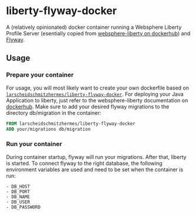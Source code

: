 # liberty-flyway-docker

A (relatively opinionated) docker container running a Websphere Liberty Profile Server (esentially copied from [websphere-liberty on dockerhub](https://hub.docker.com/_/websphere-liberty/])) and [Flyway](https://flywaydb.org/).

## Usage

### Prepare your container

For usage, you will most likely want to create your own dockerfile based on [`larscheidschmitzhermes/liberty-flyway-docker`](https://hub.docker.com/r/larscheidschmitzhermes/liberty-flyway-docker/).
For deploying your Java Application to liberty, just refer to the websphere-liberty documentation on [dockerhub](https://hub.docker.com/_/websphere-liberty/).
Make sure to add your desired flyway migrations to the directory db/migration in the container:
```Dockerfile
FROM larscheidschmitzhermes/liberty-flyway-docker
ADD your/migrations db/migration
``` 

### Run your container

During container startup, flyway will run your migrations. After that, liberty is started.
To connect flyway to the right database, the following environment variables are used and need to be set when the container is run:

    - DB_HOST
    - DB_PORT
    - DB_NAME
    - DB_USER
    - DB_PASSWORD
